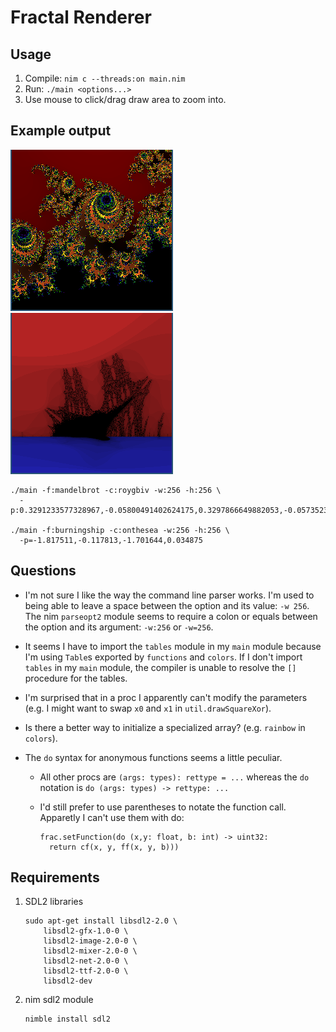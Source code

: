 # Fractal Renderer

## Usage

1. Compile: `nim c --threads:on main.nim`
2. Run: `./main <options...>`
3. Use mouse to click/drag draw area to zoom into.

## Example output

![Mandelbrot](images/mandelbrot.png)
![BurningShip](images/burningship.png)

```
./main -f:mandelbrot -c:roygbiv -w:256 -h:256 \
  -p:0.3291233577328967,-0.05800491402624175,0.3297866649882053,-0.0573523121420294`

./main -f:burningship -c:onthesea -w:256 -h:256 \
  -p=-1.817511,-0.117813,-1.701644,0.034875
```

## Questions

* I'm not sure I like the way the command line parser works.  I'm used to being
  able to leave a space between the option and its value: `-w 256`.  The nim
  `parseopt2` module seems to require a colon or equals between the option and
  its argument: `-w:256` or `-w=256`.

* It seems I have to import the `tables` module in my `main` module because I'm
  using `Table`s exported by `functions` and `colors`.  If I don't import
  `tables` in my `main` module, the compiler is unable to resolve the `[]`
  procedure for the tables.

* I'm surprised that in a proc I apparently can't modify the parameters (e.g.
  I might want to swap `x0` and `x1` in `util.drawSquareXor`).

* Is there a better way to initialize a specialized array? (e.g. `rainbow` in
  `colors`).

* The `do` syntax for anonymous functions seems a little peculiar.

  * All other procs are `(args: types): rettype = ...` whereas the `do`
    notation is `do (args: types) -> rettype: ...`

  * I'd still prefer to use parentheses to notate the function call.  Apparetly
    I can't use them with do:

    ```
    frac.setFunction(do (x,y: float, b: int) -> uint32:
      return cf(x, y, ff(x, y, b)))
	```

## Requirements

1.  SDL2 libraries
	```
	sudo apt-get install libsdl2-2.0 \
		libsdl2-gfx-1.0-0 \
		libsdl2-image-2.0-0 \
		libsdl2-mixer-2.0-0 \
		libsdl2-net-2.0-0 \
		libsdl2-ttf-2.0-0 \
		libsdl2-dev
	```

2.  nim sdl2 module
	```
	nimble install sdl2
	```
